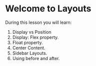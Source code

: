 # Welcome to Layouts

During this lesson you will learn:

1. Display vs Position
2. Display: Flex property.
3. Float property.
4. Center Content.
5. Sidebar Layouts.
6. Using before and after.
